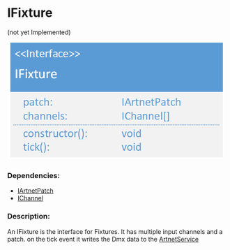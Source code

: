 # IFixture
(not yet Implemented)  

![IFixture](./assets/20180419_IFixture_v1.png)

### Dependencies:  
- [IArtnetPatch](./IArtnetPatch.md)
- [IChannel](./IChannel.md)

### Description:
An IFixture is the interface for Fixtures. It has multiple input channels and a patch. on the tick event it writes the Dmx data to the [ArtnetService](./ArtnetService.md)